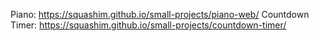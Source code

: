 Piano: https://squashim.github.io/small-projects/piano-web/
Countdown Timer: https://squashim.github.io/small-projects/countdown-timer/
